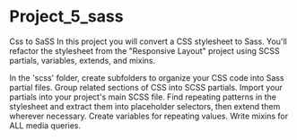 # Project_5_sass
Css to SaSS
In this project you will convert a CSS stylesheet to Sass. You'll refactor the stylesheet from the "Responsive Layout" project using SCSS partials, variables, extends, and mixins.

In the 'scss' folder, create subfolders to organize your CSS code into Sass partial files.
Group related sections of CSS into SCSS partials.
Import your partials into your project's main SCSS file.
Find repeating patterns in the stylesheet and extract them into placeholder selectors, then extend them wherever necessary.
Create variables for repeating values.
Write mixins for ALL media queries.
